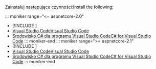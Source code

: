 <span data-ttu-id="ec311-101">Zainstaluj następujące czynności:</span><span class="sxs-lookup"><span data-stu-id="ec311-101">Install the following:</span></span>

::: moniker range="<= aspnetcore-2.0"
* [!INCLUDE [](~/includes/net-core-sdk-download-link.md)]
* [<span data-ttu-id="ec311-102">Visual Studio Code</span><span class="sxs-lookup"><span data-stu-id="ec311-102">Visual Studio Code</span></span>](https://code.visualstudio.com/download)
* [<span data-ttu-id="ec311-103">Środowisko C# dla programu Visual Studio Code</span><span class="sxs-lookup"><span data-stu-id="ec311-103">C# for Visual Studio Code</span></span>](https://marketplace.visualstudio.com/items?itemName=ms-vscode.csharp)
::: moniker-end
::: moniker range=">= aspnetcore-2.1"
* [!INCLUDE [](~/includes/2.1-SDK.md)]
* [<span data-ttu-id="ec311-104">Visual Studio Code</span><span class="sxs-lookup"><span data-stu-id="ec311-104">Visual Studio Code</span></span>](https://code.visualstudio.com/download)
* [<span data-ttu-id="ec311-105">Środowisko C# dla programu Visual Studio Code</span><span class="sxs-lookup"><span data-stu-id="ec311-105">C# for Visual Studio Code</span></span>](https://marketplace.visualstudio.com/items?itemName=ms-vscode.csharp)
::: moniker-end
